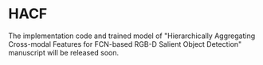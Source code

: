 # HACF
The implementation code and trained model of "Hierarchically Aggregating Cross-modal Features for FCN-based RGB-D Salient Object Detection" manuscript will be released soon.
